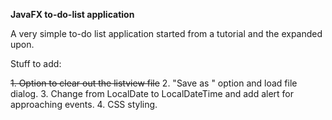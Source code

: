 **JavaFX to-do-list application**

A very simple to-do list application started from a tutorial and the expanded upon.

Stuff to add:

~~1. Option to clear out the listview file~~
2. "Save as " option and load file dialog.
3. Change from LocalDate to LocalDateTime and add alert for approaching events.
4. CSS styling.
